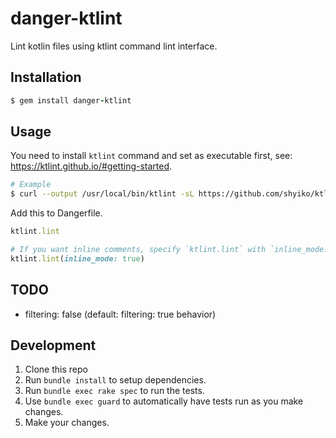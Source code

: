 # danger-ktlint

Lint kotlin files using ktlint command lint interface.

## Installation

```ruby
$ gem install danger-ktlint
```

## Usage

You need to install `ktlint` command and set as executable first, see: https://ktlint.github.io/#getting-started.

```bash
# Example
$ curl --output /usr/local/bin/ktlint -sL https://github.com/shyiko/ktlint/releases/download/$KTLINT_VERSION/ktlint && chmod a+x /usr/loca/bin/ktlint
```

Add this to Dangerfile.

```ruby
ktlint.lint

# If you want inline comments, specify `ktlint.lint` with `inline_mode: true`
ktlint.lint(inline_mode: true)
```

## TODO

- filtering: false (default: filtering: true behavior)

## Development

1. Clone this repo
2. Run `bundle install` to setup dependencies.
3. Run `bundle exec rake spec` to run the tests.
4. Use `bundle exec guard` to automatically have tests run as you make changes.
5. Make your changes.
